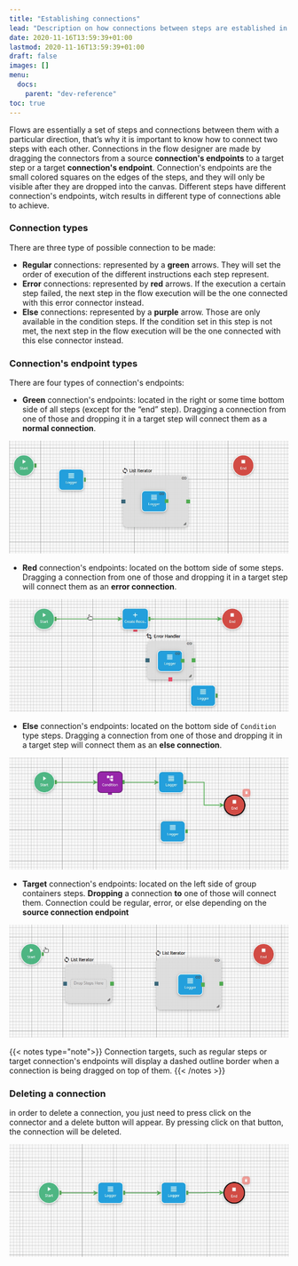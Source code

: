 ```yaml
---
title: "Establishing connections"
lead: "Description on how connections between steps are established in the flow designer"
date: 2020-11-16T13:59:39+01:00
lastmod: 2020-11-16T13:59:39+01:00
draft: false
images: []
menu:
  docs:
    parent: "dev-reference"
toc: true
---
```

Flows are essentially a set of steps and connections between them with a particular direction, that’s why it is important to know how to connect two steps with each other. Connections in the flow designer are made by dragging the connectors from a source **connection's endpoints** to a target step or a target **connection's endpoint**. Connection's endpoints are the small colored squares on the edges of the steps, and they will only be visible after they are dropped into the canvas. Different steps have different connection's endpoints, witch results in different type of connections able to achieve.

### Connection types
There are three type of possible connection to be made:

- **Regular** connections: represented by a **green** arrows. They will set the order of execution of the different instructions each step represent.
- **Error** connections: represented by **red** arrows. If the execution a certain step failed, the next step in the flow execution will be the one connected with this error connector instead.
- **Else** connections: represented by a **purple** arrow. Those are only available in the condition steps. If the condition set in this step is not met, the next step in the flow execution will be the one connected with this else connector instead.

### Connection's endpoint types
There are four types of connection's endpoints:

- **Green** connection's endpoints: located in the right or some time bottom side of all steps (except for the “end” step). Dragging a connection from one of those and dropping it in a target step will connect them as a **normal connection**.

![Alt text](/images/vendor/flows/regular_connection.gif)

- **Red** connection's endpoints: located on the bottom side of some steps. Dragging a connection from one of those and dropping it in a target step will connect them as an **error connection**.


![Alt text](/images/vendor/flows/error_connection.gif)

- **Else** connection's endpoints: located on the bottom side of `Condition` type steps. Dragging a connection from one of those and dropping it in a target step will connect them as an **else connection**.

![Alt text](/images/vendor/flows/else_connection.gif)

- **Target** connection's endpoints: located on the left side of group containers steps. **Dropping** a connection **to** one of those will connect them. Connection could be regular, error, or else  depending on the **source connection endpoint**

![Alt text](/images/vendor/flows/target_connection.gif)

{{< notes type="note">}}
Connection targets, such as regular steps or target connection's endpoints will display a dashed outline border when a connection is being dragged on top of them.
{{< /notes >}}

### Deleting a connection
in order to delete a connection, you just need to press click on the connector and a delete button will appear. By pressing click on that button, the connection will be deleted.

![Alt text](/images/vendor/flows/deleting_connection.gif)



